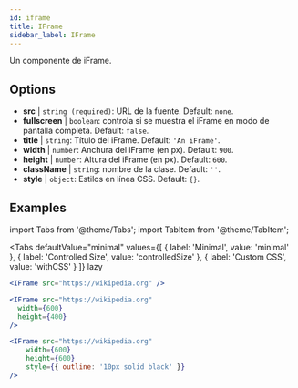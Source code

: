 ```yaml
---
id: iframe 
title: IFrame
sidebar_label: IFrame
---
```


Un componente de iFrame.

## Options

* __src__ | `string (required)`: URL de la fuente. Default: `none`.
* __fullscreen__ | `boolean`: controla si se muestra el iFrame en modo de pantalla completa. Default: `false`.
* __title__ | `string`: Título del iFrame. Default: `'An iFrame'`.
* __width__ | `number`: Anchura del iFrame (en px). Default: `900`.
* __height__ | `number`: Altura del iFrame (en px). Default: `600`.
* __className__ | `string`: nombre de la clase. Default: `''`.
* __style__ | `object`: Estilos en línea CSS. Default: `{}`.


## Examples

import Tabs from '@theme/Tabs';
import TabItem from '@theme/TabItem';

<Tabs
    defaultValue="minimal"
    values={[
        { label: 'Minimal', value: 'minimal' },
        { label: 'Controlled Size', value: 'controlledSize' },
        { label: 'Custom CSS', value: 'withCSS' }
    ]}
    lazy
>

<TabItem value="minimal" >

```jsx live
<IFrame src="https://wikipedia.org" />
```

</TabItem>

<TabItem value="controlledSize" >

```jsx live
<IFrame src="https://wikipedia.org" 
  width={600} 
  height={400} 
/>
```
</TabItem>

<TabItem value="withCSS" >

```jsx live
<IFrame src="https://wikipedia.org" 
    width={600} 
    height={600} 
    style={{ outline: '10px solid black' }}
/>
```
</TabItem>

</Tabs>



